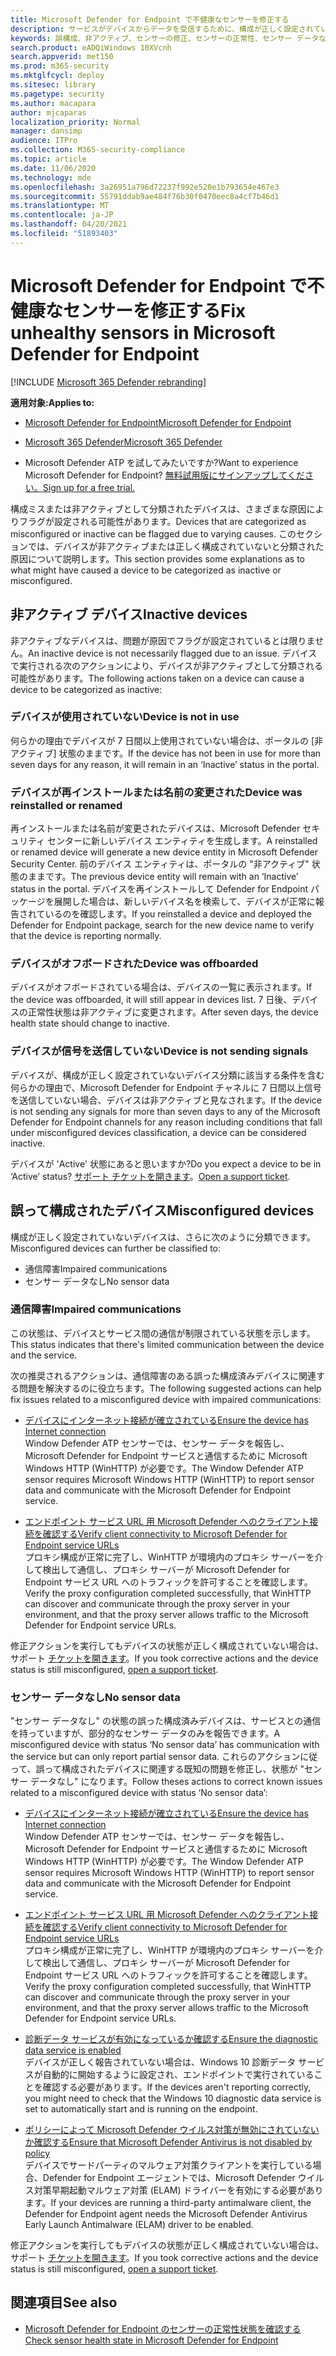 ```yaml
---
title: Microsoft Defender for Endpoint で不健康なセンサーを修正する
description: サービスがデバイスからデータを受信するために、構成が正しく設定されていないか非アクティブとして報告されているデバイス センサーを修正します。
keywords: 誤構成、非アクティブ、センサーの修正、センサーの正常性、センサー データなし、センサー データ、通信障害、通信障害
search.product: eADQiWindows 10XVcnh
search.appverid: met150
ms.prod: m365-security
ms.mktglfcycl: deploy
ms.sitesec: library
ms.pagetype: security
ms.author: macapara
author: mjcaparas
localization_priority: Normal
manager: dansimp
audience: ITPro
ms.collection: M365-security-compliance
ms.topic: article
ms.date: 11/06/2020
ms.technology: mde
ms.openlocfilehash: 3a26951a796d72237f992e520e1b793654e467e3
ms.sourcegitcommit: 55791ddab9ae484f76b30f0470eec8a4cf7b46d1
ms.translationtype: MT
ms.contentlocale: ja-JP
ms.lasthandoff: 04/20/2021
ms.locfileid: "51893403"
---
```

# <a name="fix-unhealthy-sensors-in-microsoft-defender-for-endpoint"></a><span data-ttu-id="ad199-104">Microsoft Defender for Endpoint で不健康なセンサーを修正する</span><span class="sxs-lookup"><span data-stu-id="ad199-104">Fix unhealthy sensors in Microsoft Defender for Endpoint</span></span>

[!INCLUDE [Microsoft 365 Defender rebranding](../../includes/microsoft-defender.md)]

<span data-ttu-id="ad199-105">**適用対象:**</span><span class="sxs-lookup"><span data-stu-id="ad199-105">**Applies to:**</span></span>
- [<span data-ttu-id="ad199-106">Microsoft Defender for Endpoint</span><span class="sxs-lookup"><span data-stu-id="ad199-106">Microsoft Defender for Endpoint</span></span>](https://go.microsoft.com/fwlink/?linkid=2154037)
- [<span data-ttu-id="ad199-107">Microsoft 365 Defender</span><span class="sxs-lookup"><span data-stu-id="ad199-107">Microsoft 365 Defender</span></span>](https://go.microsoft.com/fwlink/?linkid=2118804)

- <span data-ttu-id="ad199-108">Microsoft Defender ATP を試してみたいですか?</span><span class="sxs-lookup"><span data-stu-id="ad199-108">Want to experience Microsoft Defender for Endpoint?</span></span> [<span data-ttu-id="ad199-109">無料試用版にサインアップしてください。</span><span class="sxs-lookup"><span data-stu-id="ad199-109">Sign up for a free trial.</span></span>](https://www.microsoft.com/microsoft-365/windows/microsoft-defender-atp?ocid=docs-wdatp-fixsensor-abovefoldlink)

<span data-ttu-id="ad199-110">構成ミスまたは非アクティブとして分類されたデバイスは、さまざまな原因によりフラグが設定される可能性があります。</span><span class="sxs-lookup"><span data-stu-id="ad199-110">Devices that are categorized as misconfigured or inactive can be flagged due to varying causes.</span></span> <span data-ttu-id="ad199-111">このセクションでは、デバイスが非アクティブまたは正しく構成されていないと分類された原因について説明します。</span><span class="sxs-lookup"><span data-stu-id="ad199-111">This section provides some explanations as to what might have caused a device to be categorized as inactive or misconfigured.</span></span>

## <a name="inactive-devices"></a><span data-ttu-id="ad199-112">非アクティブ デバイス</span><span class="sxs-lookup"><span data-stu-id="ad199-112">Inactive devices</span></span>

<span data-ttu-id="ad199-113">非アクティブなデバイスは、問題が原因でフラグが設定されているとは限りません。</span><span class="sxs-lookup"><span data-stu-id="ad199-113">An inactive device is not necessarily flagged due to an issue.</span></span> <span data-ttu-id="ad199-114">デバイスで実行される次のアクションにより、デバイスが非アクティブとして分類される可能性があります。</span><span class="sxs-lookup"><span data-stu-id="ad199-114">The following actions taken on a device can cause a device to be categorized as inactive:</span></span>

### <a name="device-is-not-in-use"></a><span data-ttu-id="ad199-115">デバイスが使用されていない</span><span class="sxs-lookup"><span data-stu-id="ad199-115">Device is not in use</span></span>

<span data-ttu-id="ad199-116">何らかの理由でデバイスが 7 日間以上使用されていない場合は、ポータルの [非アクティブ] 状態のままです。</span><span class="sxs-lookup"><span data-stu-id="ad199-116">If the device has not been in use for more than seven days for any reason, it will remain in an ‘Inactive’ status in the portal.</span></span>

### <a name="device-was-reinstalled-or-renamed"></a><span data-ttu-id="ad199-117">デバイスが再インストールまたは名前の変更された</span><span class="sxs-lookup"><span data-stu-id="ad199-117">Device was reinstalled or renamed</span></span>
<span data-ttu-id="ad199-118">再インストールまたは名前が変更されたデバイスは、Microsoft Defender セキュリティ センターに新しいデバイス エンティティを生成します。</span><span class="sxs-lookup"><span data-stu-id="ad199-118">A reinstalled or renamed device will generate a new device entity in Microsoft Defender Security Center.</span></span> <span data-ttu-id="ad199-119">前のデバイス エンティティは、ポータルの "非アクティブ" 状態のままです。</span><span class="sxs-lookup"><span data-stu-id="ad199-119">The previous device entity will remain with an ‘Inactive’ status in the portal.</span></span> <span data-ttu-id="ad199-120">デバイスを再インストールして Defender for Endpoint パッケージを展開した場合は、新しいデバイス名を検索して、デバイスが正常に報告されているのを確認します。</span><span class="sxs-lookup"><span data-stu-id="ad199-120">If you reinstalled a device and deployed the Defender for Endpoint package, search for the new device name to verify that the device is reporting normally.</span></span>

### <a name="device-was-offboarded"></a><span data-ttu-id="ad199-121">デバイスがオフボードされた</span><span class="sxs-lookup"><span data-stu-id="ad199-121">Device was offboarded</span></span>
<span data-ttu-id="ad199-122">デバイスがオフボードされている場合は、デバイスの一覧に表示されます。</span><span class="sxs-lookup"><span data-stu-id="ad199-122">If the device was offboarded, it will still appear in devices list.</span></span> <span data-ttu-id="ad199-123">7 日後、デバイスの正常性状態は非アクティブに変更されます。</span><span class="sxs-lookup"><span data-stu-id="ad199-123">After seven days, the device health state should change to inactive.</span></span>

### <a name="device-is-not-sending-signals"></a><span data-ttu-id="ad199-124">デバイスが信号を送信していない</span><span class="sxs-lookup"><span data-stu-id="ad199-124">Device is not sending signals</span></span>
<span data-ttu-id="ad199-125">デバイスが、構成が正しく設定されていないデバイス分類に該当する条件を含む何らかの理由で、Microsoft Defender for Endpoint チャネルに 7 日間以上信号を送信していない場合、デバイスは非アクティブと見なされます。</span><span class="sxs-lookup"><span data-stu-id="ad199-125">If the device is not sending any signals for more than seven days to any of the Microsoft Defender for Endpoint channels for any reason including conditions that fall under misconfigured devices classification, a device can be considered inactive.</span></span> 

<span data-ttu-id="ad199-126">デバイスが 'Active' 状態にあると思いますか?</span><span class="sxs-lookup"><span data-stu-id="ad199-126">Do you expect a device to be in ‘Active’ status?</span></span> <span data-ttu-id="ad199-127">[サポート チケットを開きます](https://support.microsoft.com/getsupport?wf=0&tenant=ClassicCommercial&oaspworkflow=start_1.0.0.0&locale=en-us&supportregion=en-us&pesid=16055&ccsid=636206786382823561)。</span><span class="sxs-lookup"><span data-stu-id="ad199-127">[Open a support ticket](https://support.microsoft.com/getsupport?wf=0&tenant=ClassicCommercial&oaspworkflow=start_1.0.0.0&locale=en-us&supportregion=en-us&pesid=16055&ccsid=636206786382823561).</span></span>

## <a name="misconfigured-devices"></a><span data-ttu-id="ad199-128">誤って構成されたデバイス</span><span class="sxs-lookup"><span data-stu-id="ad199-128">Misconfigured devices</span></span>
<span data-ttu-id="ad199-129">構成が正しく設定されていないデバイスは、さらに次のように分類できます。</span><span class="sxs-lookup"><span data-stu-id="ad199-129">Misconfigured devices can further be classified to:</span></span>
- <span data-ttu-id="ad199-130">通信障害</span><span class="sxs-lookup"><span data-stu-id="ad199-130">Impaired communications</span></span>
- <span data-ttu-id="ad199-131">センサー データなし</span><span class="sxs-lookup"><span data-stu-id="ad199-131">No sensor data</span></span>

### <a name="impaired-communications"></a><span data-ttu-id="ad199-132">通信障害</span><span class="sxs-lookup"><span data-stu-id="ad199-132">Impaired communications</span></span>
<span data-ttu-id="ad199-133">この状態は、デバイスとサービス間の通信が制限されている状態を示します。</span><span class="sxs-lookup"><span data-stu-id="ad199-133">This status indicates that there's limited communication between the device and the service.</span></span>

<span data-ttu-id="ad199-134">次の推奨されるアクションは、通信障害のある誤った構成済みデバイスに関連する問題を解決するのに役立ちます。</span><span class="sxs-lookup"><span data-stu-id="ad199-134">The following suggested actions can help fix issues related to a misconfigured device with impaired communications:</span></span>

- [<span data-ttu-id="ad199-135">デバイスにインターネット接続が確立されている</span><span class="sxs-lookup"><span data-stu-id="ad199-135">Ensure the device has Internet connection</span></span>](troubleshoot-onboarding.md#troubleshoot-onboarding-issues-on-the-device)</br>
  <span data-ttu-id="ad199-136">Window Defender ATP センサーでは、センサー データを報告し、Microsoft Defender for Endpoint サービスと通信するために Microsoft Windows HTTP (WinHTTP) が必要です。</span><span class="sxs-lookup"><span data-stu-id="ad199-136">The Window Defender ATP sensor requires Microsoft Windows HTTP (WinHTTP) to report sensor data and communicate with the Microsoft Defender for Endpoint service.</span></span>

- [<span data-ttu-id="ad199-137">エンドポイント サービス URL 用 Microsoft Defender へのクライアント接続を確認する</span><span class="sxs-lookup"><span data-stu-id="ad199-137">Verify client connectivity to Microsoft Defender for Endpoint service URLs</span></span>](configure-proxy-internet.md#verify-client-connectivity-to-microsoft-defender-for-endpoint-service-urls)</br>
  <span data-ttu-id="ad199-138">プロキシ構成が正常に完了し、WinHTTP が環境内のプロキシ サーバーを介して検出して通信し、プロキシ サーバーが Microsoft Defender for Endpoint サービス URL へのトラフィックを許可することを確認します。</span><span class="sxs-lookup"><span data-stu-id="ad199-138">Verify the proxy configuration completed successfully, that WinHTTP can discover and communicate through the proxy server in your environment, and that the proxy server allows traffic to the Microsoft Defender for Endpoint service URLs.</span></span>

<span data-ttu-id="ad199-139">修正アクションを実行してもデバイスの状態が正しく構成されていない場合は、サポート [チケットを開きます](https://go.microsoft.com/fwlink/?LinkID=761093&clcid=0x409)。</span><span class="sxs-lookup"><span data-stu-id="ad199-139">If you took corrective actions and the device status is still misconfigured, [open a support ticket](https://go.microsoft.com/fwlink/?LinkID=761093&clcid=0x409).</span></span>

### <a name="no-sensor-data"></a><span data-ttu-id="ad199-140">センサー データなし</span><span class="sxs-lookup"><span data-stu-id="ad199-140">No sensor data</span></span>
<span data-ttu-id="ad199-141">"センサー データなし" の状態の誤った構成済みデバイスは、サービスとの通信を持っていますが、部分的なセンサー データのみを報告できます。</span><span class="sxs-lookup"><span data-stu-id="ad199-141">A misconfigured device with status ‘No sensor data’ has communication with the service but can only report partial sensor data.</span></span>
<span data-ttu-id="ad199-142">これらのアクションに従って、誤って構成されたデバイスに関連する既知の問題を修正し、状態が "センサー データなし" になります。</span><span class="sxs-lookup"><span data-stu-id="ad199-142">Follow theses actions to correct known issues related to a misconfigured device with status ‘No sensor data’:</span></span>

- [<span data-ttu-id="ad199-143">デバイスにインターネット接続が確立されている</span><span class="sxs-lookup"><span data-stu-id="ad199-143">Ensure the device has Internet connection</span></span>](troubleshoot-onboarding.md#troubleshoot-onboarding-issues-on-the-device)</br>
  <span data-ttu-id="ad199-144">Window Defender ATP センサーでは、センサー データを報告し、Microsoft Defender for Endpoint サービスと通信するために Microsoft Windows HTTP (WinHTTP) が必要です。</span><span class="sxs-lookup"><span data-stu-id="ad199-144">The Window Defender ATP sensor requires Microsoft Windows HTTP (WinHTTP) to report sensor data and communicate with the Microsoft Defender for Endpoint service.</span></span>

- [<span data-ttu-id="ad199-145">エンドポイント サービス URL 用 Microsoft Defender へのクライアント接続を確認する</span><span class="sxs-lookup"><span data-stu-id="ad199-145">Verify client connectivity to Microsoft Defender for Endpoint service URLs</span></span>](configure-proxy-internet.md#verify-client-connectivity-to-microsoft-defender-for-endpoint-service-urls)</br>
  <span data-ttu-id="ad199-146">プロキシ構成が正常に完了し、WinHTTP が環境内のプロキシ サーバーを介して検出して通信し、プロキシ サーバーが Microsoft Defender for Endpoint サービス URL へのトラフィックを許可することを確認します。</span><span class="sxs-lookup"><span data-stu-id="ad199-146">Verify the proxy configuration completed successfully, that WinHTTP can discover and communicate through the proxy server in your environment, and that the proxy server allows traffic to the Microsoft Defender for Endpoint service URLs.</span></span>

- [<span data-ttu-id="ad199-147">診断データ サービスが有効になっているか確認する</span><span class="sxs-lookup"><span data-stu-id="ad199-147">Ensure the diagnostic data service is enabled</span></span>](troubleshoot-onboarding.md#ensure-the-diagnostics-service-is-enabled)</br>
<span data-ttu-id="ad199-148">デバイスが正しく報告されていない場合は、Windows 10 診断データ サービスが自動的に開始するように設定され、エンドポイントで実行されていることを確認する必要があります。</span><span class="sxs-lookup"><span data-stu-id="ad199-148">If the devices aren't reporting correctly, you might need to check that the Windows 10 diagnostic data service is set to automatically start and is running on the endpoint.</span></span>

- [<span data-ttu-id="ad199-149">ポリシーによって Microsoft Defender ウイルス対策が無効にされていないか確認する</span><span class="sxs-lookup"><span data-stu-id="ad199-149">Ensure that Microsoft Defender Antivirus is not disabled by policy</span></span>](troubleshoot-onboarding.md#ensure-that-microsoft-defender-antivirus-is-not-disabled-by-a-policy)</br>
<span data-ttu-id="ad199-150">デバイスでサードパーティのマルウェア対策クライアントを実行している場合、Defender for Endpoint エージェントでは、Microsoft Defender ウイルス対策早期起動マルウェア対策 (ELAM) ドライバーを有効にする必要があります。</span><span class="sxs-lookup"><span data-stu-id="ad199-150">If your devices are running a third-party antimalware client, the Defender for Endpoint agent needs the Microsoft Defender Antivirus Early Launch Antimalware (ELAM) driver to be enabled.</span></span>

<span data-ttu-id="ad199-151">修正アクションを実行してもデバイスの状態が正しく構成されていない場合は、サポート [チケットを開きます](https://go.microsoft.com/fwlink/?LinkID=761093&clcid=0x409)。</span><span class="sxs-lookup"><span data-stu-id="ad199-151">If you took corrective actions and the device status is still misconfigured, [open a support ticket](https://go.microsoft.com/fwlink/?LinkID=761093&clcid=0x409).</span></span>

## <a name="see-also"></a><span data-ttu-id="ad199-152">関連項目</span><span class="sxs-lookup"><span data-stu-id="ad199-152">See also</span></span>
- [<span data-ttu-id="ad199-153">Microsoft Defender for Endpoint のセンサーの正常性状態を確認する</span><span class="sxs-lookup"><span data-stu-id="ad199-153">Check sensor health state in Microsoft Defender for Endpoint</span></span>](check-sensor-status.md)
